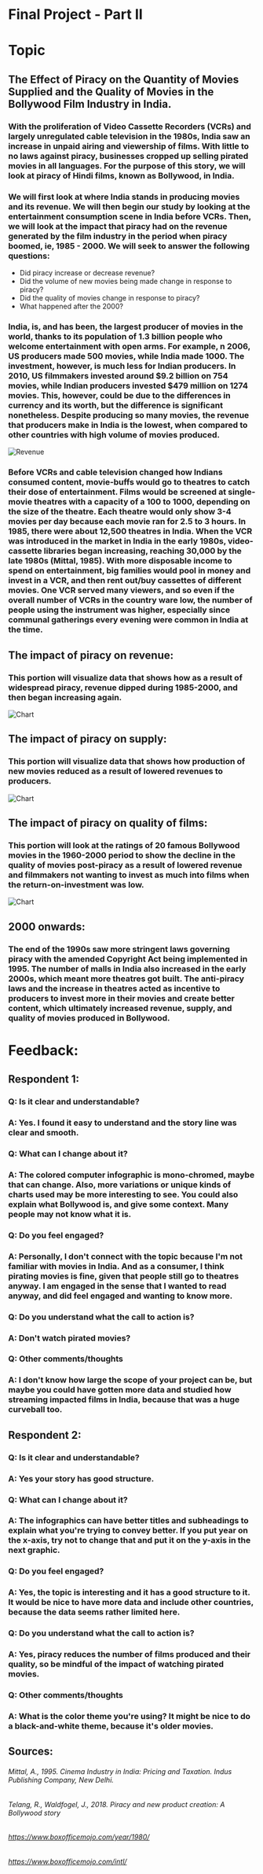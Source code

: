 # Final Project - Part II

# Topic 

## The Effect of Piracy on the Quantity of Movies Supplied and the Quality of Movies in the Bollywood Film Industry in India. 

### With the proliferation of Video Cassette Recorders (VCRs) and largely unregulated cable television in the 1980s, India saw an increase in unpaid airing and viewership of films. With little to no laws against piracy, businesses cropped up selling pirated movies in all languages. For the purpose of this story, we will look at piracy of Hindi films, known as Bollywood, in India. 

### We will first look at where India stands in producing movies and its revenue. We will then begin our study by looking at the entertainment consumption scene in India before VCRs. Then, we will look at the impact that piracy had on the revenue generated by the film industry in the period when piracy boomed, ie, 1985 - 2000. We will seek to answer the following questions: 
* Did piracy increase or decrease revenue? 
* Did the volume of new movies being made change in response to piracy? 
* Did the quality of movies change in response to piracy? 
* What happened after the 2000?

### India, is, and has been, the largest producer of movies in the world, thanks to its population of 1.3 billion people who welcome entertainment with open arms. For example, n 2006, US producers made 500 movies, while India made 1000. The investment, however, is much less for Indian producers. In 2010, US filmmakers invested around $9.2 billion on 754 movies, while Indian producers invested $479 million on 1274 movies. This, however, could be due to the differences in currency and its worth, but the difference is significant nonetheless. Despite producing so many movies, the revenue that producers make in India is the lowest, when compared to other countries with high volume of movies produced. 

![Revenue](revenue_countries.png)

### Before VCRs and cable television changed how Indians consumed content, movie-buffs would go to theatres to catch their dose of entertainment. Films would be screened at single-movie theatres with a capacity of a 100 to 1000, depending on the size of the theatre. Each theatre would only show 3-4 movies per day because each movie ran for 2.5 to 3 hours. In 1985, there were about 12,500 theatres in India. When the VCR was introduced in the market in India in the early 1980s, video-cassette libraries began increasing, reaching 30,000 by the late 1980s (Mittal, 1985). With more disposable income to spend on entertainment, big families would pool in money and invest in a VCR, and then rent out/buy cassettes of different movies. One VCR served many viewers, and so even if the overall number of VCRs in the country ware low, the number of people using the instrument was higher, especially since communal gatherings every evening were common in India at the time.  

## The impact of piracy on revenue: 

### This portion will visualize data that shows how as a result of widespread piracy, revenue dipped during 1985-2000, and then began increasing again. 

![Chart](revenue_2.jpeg)

## The impact of piracy on supply: 

### This portion will visualize data that shows how production of new movies reduced as a result of lowered revenues to producers. 

![Chart](supply_2.jpeg)

## The impact of piracy on quality of films: 

### This portion will look at the ratings of 20 famous Bollywood movies in the 1960-2000 period to show the decline in the quality of movies post-piracy as a result of lowered revenue and filmmakers not wanting to invest as much into films when the return-on-investment was low. 

![Chart](quality_2.jpeg)

## 2000 onwards: 

### The end of the 1990s saw more stringent laws governing piracy with the amended Copyright Act being implemented in 1995. The number of malls in India also increased in the early 2000s, which meant more theatres got built. The anti-piracy laws and the increase in theatres acted as incentive to producers to invest more in their movies and create better content, which ultimately increased revenue, supply, and quality of movies produced in Bollywood. 

# Feedback: 

## Respondent 1: 

### Q: Is it clear and understandable? 
### A: Yes. I found it easy to understand and the story line was clear and smooth. 

### Q: What can I change about it? 
### A: The colored computer infographic is mono-chromed, maybe that can change. Also, more variations or unique kinds of charts used may be more interesting to see. You could also explain what Bollywood is, and give some context. Many people may not know what it is. 

### Q: Do you feel engaged? 
### A: Personally, I don't connect with the topic because I'm not familiar with movies in India. And as a consumer, I think pirating movies is fine, given that people still go to theatres anyway. I am engaged in the sense that I wanted to read anyway, and did feel engaged and wanting to know more. 

### Q: Do you understand what the call to action is?
### A: Don't watch pirated movies? 

### Q: Other comments/thoughts
### A: I don't know how large the scope of your project can be, but maybe you could have gotten more data and studied how streaming impacted films in India, because that was a huge curveball too. 

## Respondent 2: 

### Q: Is it clear and understandable? 
### A: Yes your story has good structure. 

### Q: What can I change about it? 
### A: The infographics can have better titles and subheadings to explain what you're trying to convey better. If you put year on the x-axis, try not to change that and put it on the y-axis in the next graphic. 

### Q: Do you feel engaged? 
### A: Yes, the topic is interesting and it has a good structure to it. It would be nice to have more data and include other countries, because the data seems rather limited here. 

### Q: Do you understand what the call to action is?
### A: Yes, piracy reduces the number of films produced and their quality, so be mindful of the impact of watching pirated movies. 

### Q: Other comments/thoughts
### A: What is the color theme you're using? It might be nice to do a black-and-white theme, because it's older movies.  


## Sources: 

###### Mittal, A., 1995. Cinema Industry in India: Pricing and Taxation. Indus Publishing Company, New Delhi.
###### Telang, R., Waldfogel, J., 2018. Piracy and new product creation: A Bollywood story
###### https://www.boxofficemojo.com/year/1980/
###### https://www.boxofficemojo.com/intl/



